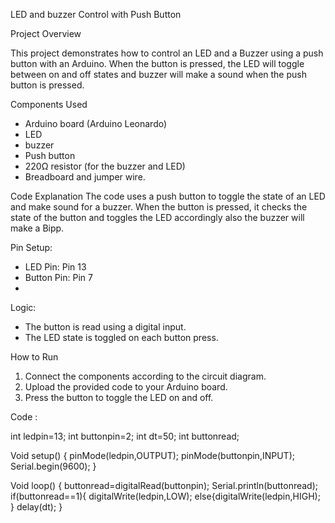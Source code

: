 LED and buzzer Control with Push Button

Project Overview

This project demonstrates how to control an LED and a Buzzer using a push button with an Arduino. When the button is pressed, the LED will toggle between on and off states and buzzer will make a sound when the push button is pressed.

Components Used
- Arduino board (Arduino Leonardo)
- LED
- buzzer
- Push button
- 220Ω resistor (for the buzzer and LED)
- Breadboard and jumper wire.

Code Explanation
The code uses a push button to toggle the state of an LED and make sound for a buzzer. When the button is pressed, it checks the state of the button and toggles the LED accordingly also the buzzer will make a Bipp.

 Pin Setup:
- LED Pin: Pin 13
- Button Pin: Pin 7
- 
 Logic:
- The button is read using a digital input.
- The LED state is toggled on each button press.

How to Run
1. Connect the components according to the circuit diagram.
2. Upload the provided code to your Arduino board.
3. Press the button to toggle the LED on and off.

Code :

int ledpin=13;
int buttonpin=2;
int dt=50;
int buttonread;

Void setup() {
pinMode(ledpin,OUTPUT);
pinMode(buttonpin,INPUT);
Serial.begin(9600);
}

Void loop() {
buttonread=digitalRead(buttonpin);
Serial.println(buttonread);
if(buttonread==1){
digitalWrite(ledpin,LOW);
else{digitalWrite(ledpin,HIGH);
}
delay(dt);
}
